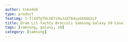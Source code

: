 ```yaml
---
author: tokodab
type: product
featimg: 1-flIdTgTULhD7z9uJz6TA4uyGXQGUzLF
title: Dram Lil Yachty Broccoli Samsung Galaxy S9 Case
tags: [samsung, galaxy, s9]
category: [samsung]
---
```

